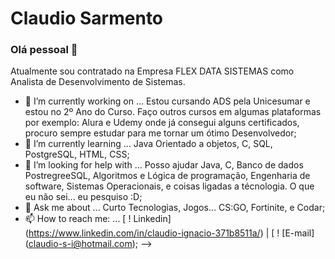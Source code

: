 
# Claudio Sarmento

### Olá pessoal 👋
Atualmente sou contratado na Empresa FLEX DATA SISTEMAS como Analista de Desenvolvimento de Sistemas.

- 🔭 I’m currently working on ... Estou cursando ADS pela Unicesumar e estou no 2º Ano do Curso. Faço outros cursos em algumas plataformas por exemplo: Alura e Udemy onde já consegui alguns certificados, procuro sempre estudar para me tornar um ótimo Desenvolvedor;
- 🌱 I’m currently learning ... Java Orientado a objetos, C, SQL, PostgreSQL, HTML, CSS;
- 🤔 I’m looking for help with ... Posso ajudar Java, C, Banco de dados PostregreeSQL, Algoritmos e Lógica de programação, Engenharia de software, Sistemas Operacionais, e coisas ligadas a técnologia. O que eu não sei... eu pesquiso :D;
- 💬 Ask me about ... Curto Tecnologias, Jogos... CS:GO, Fortinite, e Codar;
- 📫 How to reach me: ... [ ! Linkedin] (https://www.linkedin.com/in/claudio-ignacio-371b8511a/) | [ ! [E-mail] (claudio-s-i@hotmail.com);
-->
